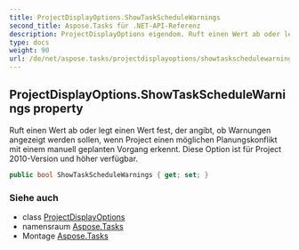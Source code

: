 ```yaml
---
title: ProjectDisplayOptions.ShowTaskScheduleWarnings
second_title: Aspose.Tasks für .NET-API-Referenz
description: ProjectDisplayOptions eigendom. Ruft einen Wert ab oder legt einen Wert fest der angibt ob Warnungen angezeigt werden sollen wenn Project einen möglichen Planungskonflikt mit einem manuell geplanten Vorgang erkennt. Diese Option ist für Project 2010Version und höher verfügbar.
type: docs
weight: 90
url: /de/net/aspose.tasks/projectdisplayoptions/showtaskschedulewarnings/
---
```

## ProjectDisplayOptions.ShowTaskScheduleWarnings property

Ruft einen Wert ab oder legt einen Wert fest, der angibt, ob Warnungen angezeigt werden sollen, wenn Project einen möglichen Planungskonflikt mit einem manuell geplanten Vorgang erkennt. Diese Option ist für Project 2010-Version und höher verfügbar.

```csharp
public bool ShowTaskScheduleWarnings { get; set; }
```

### Siehe auch

* class [ProjectDisplayOptions](../)
* namensraum [Aspose.Tasks](../../projectdisplayoptions/)
* Montage [Aspose.Tasks](../../../)


